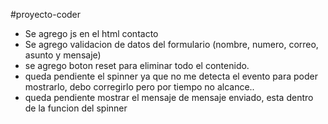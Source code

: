 #proyecto-coder


- Se agrego js en el html contacto
- Se agrego validacion de datos del formulario (nombre, numero, correo, asunto y mensaje)
- se agrego boton reset para eliminar todo el contenido.
- queda pendiente el spinner ya que no me detecta el evento para poder mostrarlo, debo corregirlo pero por tiempo no alcance..
- queda pendiente mostrar el mensaje de mensaje enviado, esta dentro de la funcion del spinner


